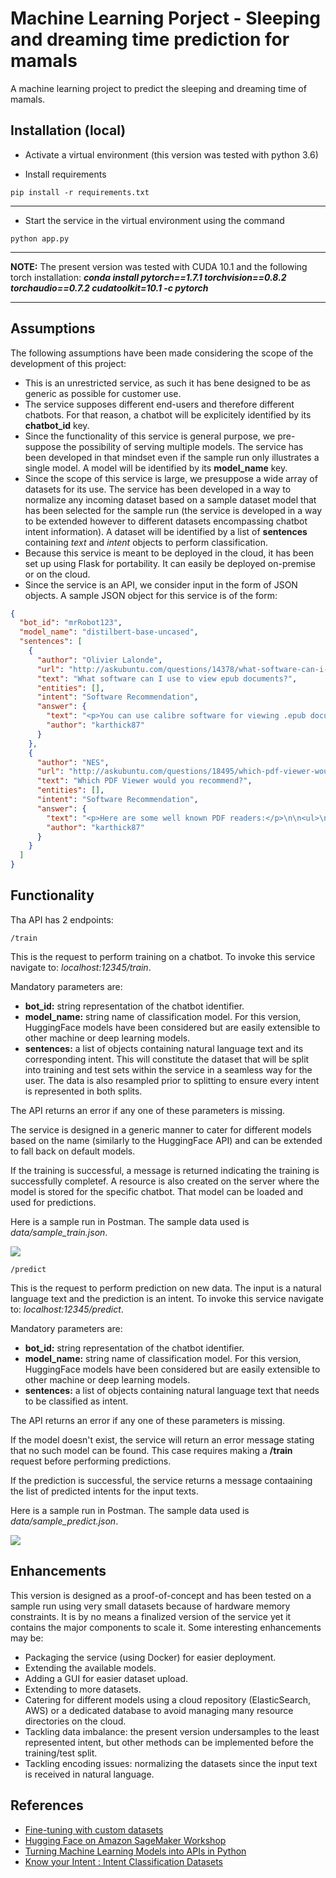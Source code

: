 # Machine Learning Porject - Sleeping and dreaming time prediction for mamals
A machine learning project to predict the sleeping and dreaming time of mamals.

## Installation (local)

* Activate a virtual environment (this version was tested with python 3.6)

* Install requirements
```
pip install -r requirements.txt
```
---

* Start the service in the virtual environment using the command
```
python app.py
```
---

**NOTE:**
The present version was tested with CUDA 10.1 and the following torch installation: ___conda install pytorch==1.7.1 torchvision==0.8.2 torchaudio==0.7.2 cudatoolkit=10.1 -c pytorch___

---

## Assumptions
The following assumptions have been made considering the scope of the development of this project:

* This is an unrestricted service, as such it has bene designed to be as generic as possible for customer use.
* The service supposes different end-users and therefore different chatbots. For that reason, a chatbot will be explicitely identified by its **chatbot_id** key.
* Since the functionality of this service is general purpose, we pre-suppose the possibility of serving multiple models. The service has been developed in that mindset even if the sample run only illustrates a single model. A model will be identified by its **model_name** key.
* Since the scope of this service is large, we presuppose a wide array of datasets for its use. The service has been developed in a way to normalize any incoming dataset based on a sample dataset model that has been selected for the sample run (the service is developed in a way to be extended however to different datasets encompassing chatbot intent information). A dataset will be identified by a list of **sentences** containing _text_ and _intent_ objects to perform classification.
* Because this service is meant to be deployed in the cloud, it has been set up using Flask for portability. It can easily be deployed on-premise or on the cloud.
* Since the service is an API, we consider input in the form of JSON objects. A sample JSON object for this service is of the form:
```json
{
  "bot_id": "mrRobot123",
  "model_name": "distilbert-base-uncased",
  "sentences": [
    {
      "author": "Olivier Lalonde",
      "url": "http://askubuntu.com/questions/14378/what-software-can-i-use-to-view-epub-documents",
      "text": "What software can I use to view epub documents?",
      "entities": [],
      "intent": "Software Recommendation",
      "answer": {
        "text": "<p>You can use calibre software for viewing .epub documents.</p>\n\n<p>To install calibre from terminal:</p>\n\n<pre><code>sudo apt-get install calibre\n</code></pre>\n\n<p>Or click the icon below.</p>\n\n<h1><a href=\"http://packages.ubuntu.com/calibre\" rel=\"nofollow noreferrer\">calibre</a> <a href=\"http://apt.ubuntu.com/p/calibre\" rel=\"nofollow noreferrer\"><img src=\"https://hostmar.co/software-large\" alt=\"Install calibre\"></a></h1>\n\n<hr>\n\n<p>If you don't want to launch the full <code>calibre</code> client just to view your ebook files you can add a <code>.desktop</code> launcher to <code>calibre</code>'s inbuilt ebook viewer:</p>\n\n<ol>\n<li><p>Create a new <code>.desktop</code> file in <code>~/.local/share/applications</code>:</p>\n\n<pre><code>gedit ~/.local/share/applications/calibre-ebook-viewer.desktop\n</code></pre></li>\n<li><p>Copy and paste the following passage into the file:</p>\n\n<pre><code>#!/usr/bin/env xdg-open\n\n[Desktop Entry]\nVersion=1.0\nType=Application\nTerminal=false\nIcon=calibre\nExec=ebook-viewer\nName=Calibre Ebook Viewer\nComment=Display .epub files and other ebook formats\nMimeType=application/x-mobipocket-ebook;application/epub+zip;\nStartupWMClass=calibre-ebook-viewer\n</code></pre></li>\n<li><p>Save the file. You should now be able to launch Calibre's inbuilt ebook viewer both from the dash and through the right click \"Open with\" menu.</p></li>\n</ol>\n",
        "author": "karthick87"
      }
    },
    {
      "author": "NES",
      "url": "http://askubuntu.com/questions/18495/which-pdf-viewer-would-you-recommend",
      "text": "Which PDF Viewer would you recommend?",
      "entities": [],
      "intent": "Software Recommendation",
      "answer": {
        "text": "<p>Here are some well known PDF readers:</p>\n\n<ul>\n<li><a href=\"https://www.foxitsoftware.com/products/pdf-reader/\" rel=\"noreferrer\"><strong>Foxit Reader</strong></a> - View, create, convert, annotate, print, collaborate, share, fill forms and sign.</li>\n<li><a href=\"http://packages.ubuntu.com/xpdf\" rel=\"noreferrer\"><strong>xpdf</strong></a> - <a href=\"http://apt.ubuntu.com/p/xpdf\" rel=\"noreferrer\">Install xpdf</a> \"Xpdf is a small and efficient program which uses standard X fonts\". Lightweight, but with outdated interface.</li>\n<li><a href=\"http://packages.ubuntu.com/evince\" rel=\"noreferrer\"><strong>evince</strong></a> - <a href=\"http://apt.ubuntu.com/p/evince\" rel=\"noreferrer\">Install evince</a> Evince is a document viewer for multiple document formats. Used by default on Gnome.</li>\n<li><a href=\"http://packages.ubuntu.com/kpdf\" rel=\"noreferrer\"><strong>kpdf</strong></a> - <a href=\"http://apt.ubuntu.com/p/kpdf\" rel=\"noreferrer\">Install kpdf</a> KPDF is a pdf viewer based on xpdf for KDE 3.</li>\n<li><a href=\"http://packages.ubuntu.com/gv\" rel=\"noreferrer\"><strong>gv</strong></a> - <a href=\"http://apt.ubuntu.com/p/gv\" rel=\"noreferrer\">Install gv</a> - an old lightweight pdf viewer with an old interface. Size of the package is only 580k. gv is an X front-end for the Ghostscript PostScript(TM) interpreter.</li>\n<li><a href=\"http://packages.ubuntu.com/okular\" rel=\"noreferrer\"><strong>okular</strong></a> - <a href=\"http://apt.ubuntu.com/p/okular\" rel=\"noreferrer\">Install okular</a> - KDE pdf viewer, requires many KDE prerequisites. Can easily copy text and images.</li>\n<li>acroread - Adobe Acrobat Reader, no longer supported for Linux by Adobe, seems to be no longer supported by Ubuntu.</li>\n</ul>\n\n<p>Note that most Linux PDF viewers <a href=\"https://www.linux.com/news/software/applications/792447-3-alternatives-to-the-adobe-pdf-reader-on-linux/\" rel=\"noreferrer\">don't provide</a> the advanced capabilities of PDF.</p>\n",
        "author": "karthick87"
      }
    }
  ]
}
```

## Functionality

Tha API has 2 endpoints:
    
    /train
This is the request to perform training on a chatbot. To invoke this service navigate to: _localhost:12345/train_.

Mandatory parameters are:
* **bot_id:** string representation of the chatbot identifier.
* **model_name:** string name of classification model. For this version, HuggingFace models have been considered but are easily extensible to other machine or deep learning models. 
* **sentences:** a list of objects containing natural language text and its corresponding intent. This will constitute the dataset that will be split into training and test sets within the service in a seamless way for the user. The data is also resampled prior to splitting to ensure every intent is represented in both splits.

The API returns an error if any one of these parameters is missing.

The service is designed in a generic manner to cater for different models based on the name (similarly to the HuggingFace API) and can be extended to fall back on default models.

If the training is successful, a message is returned indicating the training is successfully completef. A resource is also created on the server where the model is stored for the specific chatbot. That model can be loaded and used for predictions.

Here is a sample run in Postman. The sample data used is _data/sample_train.json_.

![](./figs/training.png)

    /predict
This is the request to perform prediction on new data. The input is a natural language text and the prediction is an intent. To invoke this service navigate to: _localhost:12345/predict_.

Mandatory parameters are:
* **bot_id:** string representation of the chatbot identifier.
* **model_name:** string name of classification model. For this version, HuggingFace models have been considered but are easily extensible to other machine or deep learning models. 
* **sentences:** a list of objects containing natural language text that needs to be classified as intent.

The API returns an error if any one of these parameters is missing.

If the model doesn't exist, the service will return an error message stating that no such model can be found. This case requires making a **/train** request before performing predictions.

If the prediction is successful, the service returns a message contaaining the list of predicted intents for the input texts.

Here is a sample run in Postman. The sample data used is _data/sample_predict.json_.

![](./figs/prediction.png)

## Enhancements

This version is designed as a proof-of-concept and has been tested on a sample run using very small datasets because of hardware memory constraints. It is by no means a finalized version of the service yet it contains the major components to scale it. Some interesting enhancements may be:
* Packaging the service (using Docker) for easier deployment.
* Extending the available models.
* Adding a GUI for easier dataset upload.
* Extending to more datasets.
* Catering for different models using a cloud repository (ElasticSearch, AWS) or a dedicated database to avoid managing many resource directories on the cloud.
* Tackling data imbalance: the present version undersamples to the least represented intent, but other methods can be implemented before the training/test split.
* Tackling encoding issues: normalizing the datasets since the input text is received in natural language.

## References

* [Fine-tuning with custom datasets](https://huggingface.co/transformers/custom_datasets.html)
* [Hugging Face on Amazon SageMaker Workshop](https://github.com/C24IO/SageMaker-HuggingFace-Workshop)
* [Turning Machine Learning Models into APIs in Python](https://www.datacamp.com/community/tutorials/machine-learning-models-api-python)
* [Know your Intent : Intent Classification Datasets](https://github.com/kumar-shridhar/Know-Your-Intent/blob/master/datasets/NLU-Evaluation-Corpora/AskUbuntuCorpus.json)
